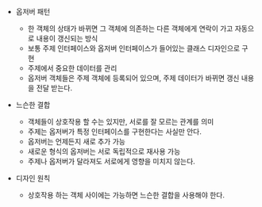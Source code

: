 * 옵저버 패턴
  - 한 객체의 상태가 바뀌면 그 객체에 의존하는 다른 객체에게 연락이 가고 자동으로 내용이 갱신되는 방식
  - 보통 주제 인터페이스와 옵저버 인터페이스가 들어있는 클래스 디자인으로 구현
  - 주제에서 중요한 데이터를 관리
  - 옵저버 객체들은 주제 객체에 등록되어 있으며, 주제 데이터가 바뀌면 갱신 내용을 전달 받는다.

* 느슨한 결합
  - 객체들이 상호작용 할 수는 있지만, 서로를 잘 모르는 관계를 의미
  - 주제는 옵저버가 특정 인터페이스를 구현한다는 사실만 안다.
  - 옵저버는 언제든지 새로 추가 가능
  - 새로운 형식의 옵저버는 서로 독립적으로 재사용 가능
  - 주제나 옵저버가 달라져도 서로에게 영향을 미치지 않는다.

* 디자인 원칙
  - 상호작용 하는 객체 사이에는 가능하면 느슨한 결합을 사용해야 한다.
